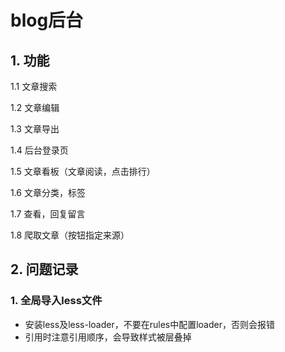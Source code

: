 # blog后台

## 1. 功能

1.1  文章搜索

1.2  文章编辑

1.3  文章导出

1.4  后台登录页

1.5  文章看板（文章阅读，点击排行）

1.6  文章分类，标签

1.7  查看，回复留言

1.8 爬取文章（按钮指定来源）

## 2. 问题记录

### 1. 全局导入less文件
- 安装less及less-loader，不要在rules中配置loader，否则会报错
- 引用时注意引用顺序，会导致样式被层叠掉

